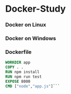 # Docker-Study
### Docker on Linux 

### Docker on Windows

### Dockerfile

```Dockerfile FROM node:12.2.0-alpine
WORKDIR app
COPY . .
RUN npm install
RUN npm run test
EXPOSE 8000
CMD ["node","app.js"]```
